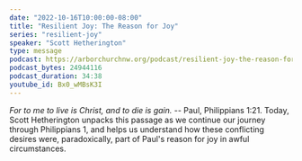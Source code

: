```yaml
---
date: "2022-10-16T10:00:00-08:00"
title: "Resilient Joy: The Reason for Joy"
series: "resilient-joy"
speaker: "Scott Hetherington"
type: message
podcast: https://arborchurchnw.org/podcast/resilient-joy-the-reason-for-joy.mp3
podcast_bytes: 24944116
podcast_duration: 34:38
youtube_id: Bx0_wMBsK3I
---
```


*For to me to live is Christ, and to die is gain.* -- Paul, Philippians 1:21. Today, Scott Hetherington unpacks this passage as we continue our journey through Philippians 1, and helps us understand how these conflicting desires were, paradoxically, part of Paul's reason for joy in awful circumstances.
